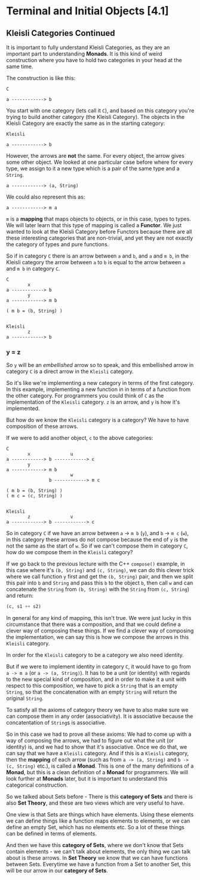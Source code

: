 # Terminal and Initial Objects [4.1]

## Kleisli Categories Continued

It is important to fully understand Kleisli Categories, as they are an important part to understanding **Monads**. It is this kind of weird construction where you have to hold two categories in your head at the same time.

The construction is like this:

```
C

a ------------> b
```

You start with one category (lets call it `C`), and based on this category you're trying to build another category (the Kleisli Category). The objects in the Kleisli Category are exactly the same as in the starting category:

```
Kleisli

a ------------> b
```

However, the arrows are **not** the same. For every object, the arrow gives some other object. We looked at one particular case before where for every type, we assign to it a new type which is a pair of the same type and a `String`.

```
a ------------> (a, String)
```

We could also represent this as:

```
a ------------> m a
```

`m` is a **mapping** that maps objects to objects, or in this case, types to types. We will later learn that this type of mapping is called a **Functor**. We just wanted to look at the Kleisli Category before Functors because there are all these interesting categories that are non-trivial, and yet they are not exactly the category of types and pure functions.

So if in category `C` there is an arrow between `a` and `b`, and `a` and `m b`, in the Kleisli category the arrow between `a` to `b` is equal to the arrow between `a` and `m b` in category `C`.


```
C
        x
a ------------> b
        y
a ------------> m b

( m b = (b, String) )


Kleisli
        z
a ------------> b
```

### y = z

So `y` will be an _embellished_ arrow so to speak, and this embellished arrow in category `C` is a direct arrow in the `Kleisli` category.

So it's like we're implementing a new category in terms of the first category. In this example, implementing a new function in in terms of a function from the other category. For programmers you could think of `C` as the implementation of the `Kleisli` category. `z` is an arrow, and `y` is how it's implemented.

But how do we know the `Kleisli` category is a category? We have to have composition of these arrows.

If we were to add another object, `c` to the above categories:

```
C
        x               u
a ------------> b ------------> c
        y
a ------------> m b
                        w
                b ------------> m c

( m b = (b, String) )
( m c = (c, String) )


Kleisli
        z               v
a ------------> b ------------> c
```

So in category `C` if we have an arrow between `a` -> `m b` (`y`), and `b` -> `m c` (`w`), in this category these arrows do not compose because the end of `y` is the not the same as the start of `w`. So if we can't compose them in category `C`, how do we compose them in the `Kleisli` category?

If we go back to the previous lecture with the C++ `compose()` example, in this case where it's `(b, String)` and `(c, String)`, we can do this clever trick where we call function `y` first and get the `(b, String)` pair, and then we split this pair into `b` and `String` and pass this `b` to the object `b`, then call `w` and can concatenate the `String` from `(b, String)` with the `String` from `(c, String`) and return:

```haskell
(c, s1 ++ s2)
```

In general for any kind of mapping, this isn't true. We were just lucky in this circumstance that there was a composition,  and that we could define a clever way of composing these things. If we find a clever way of composing the implementation, we can say this is how we compose the arrows in this `Kleisli` category.

In order for the `Kleisli` category to be a category we also need identity.

But if we were to implement identity in category `C`, it would have to go from `a -> m a` (or `a -> (a, String)`). It has to be a unit (or identity) with regards to the new special kind of composition, and in order to make it a unit with respect to this composition, we have to pick a `String` that is an empty `String`, so that the concatenation with an empty `String` will return the original `String`.

To satisfy all the axioms of category theory we have to also make sure we can compose them in any order (associativity). It is associative because the concatentation of `String`s is associative.

So in this case we had to prove all these axioms: We had to come up with a way of composing the arrows, we had to figure out what the unit (or identity) is, and we had to show that it's associative. Once we do that, we can say that we have a `Kleisli` category. And if this is a `Kleisli` category, then the **mapping** of each arrow (such as from `a -> (a, String)` and `b -> (c, String)` etc.), is called a **Monad**. This is one of the many definitions of a **Monad**, but this is a clean definition of a **Monad** for programmers. We will look further at **Monads** later, but it is important to understand this categorical construction.

So we talked about Sets before - There is this **category of Sets** and there is also **Set Theory**, and these are two views which are very useful to have.

One view is that Sets are things which have elements. Using these elements we can define things like a function maps elements to elements, or we can define an empty Set, which has no elements etc. So a lot of these things can be defined in terms of elements.

And then we have this **category of Sets**, where we don't know that Sets contain elements - we can't talk about elements, the only thing we can talk about is these arrows. In **Set Theory** we know that we can have functions between Sets. Everytime we have a function from a Set to another Set, this will be our arrow in our **category of Sets**.

